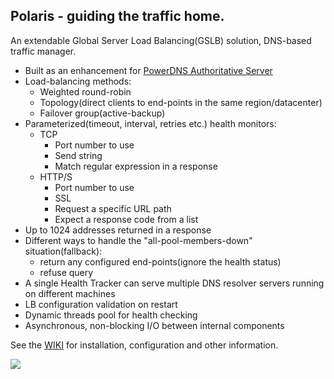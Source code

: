 ## Polaris - guiding the traffic home.

An extendable Global Server Load Balancing(GSLB) solution, DNS-based traffic manager.

* Built as an enhancement for [PowerDNS Authoritative Server](https://www.powerdns.com/auth.html)
* Load-balancing methods:
    * Weighted round-robin
    * Topology(direct clients to end-points in the same region/datacenter)
    * Failover group(active-backup)
* Parameterized(timeout, interval, retries etc.) health monitors:
    * TCP
        * Port number to use
        * Send string
        * Match regular expression in a response
    * HTTP/S
        * Port number to use
        * SSL
        * Request a specific URL path
        * Expect a response code from a list
* Up to 1024 addresses returned in a response
* Different ways to handle the "all-pool-members-down" situation(fallback):
    * return any configured end-points(ignore the health status) 
    * refuse query
* A single Health Tracker can serve multiple DNS resolver servers running on different machines
* LB configuration validation on restart
* Dynamic threads pool for health checking
* Asynchronous, non-blocking I/O between internal components

See the [WIKI](https://github.com/polaris-gslb/polaris-core/wiki) for installation, configuration and other information.

![](https://github.com/polaris-gslb/polaris-core/wiki/overview.jpg)
